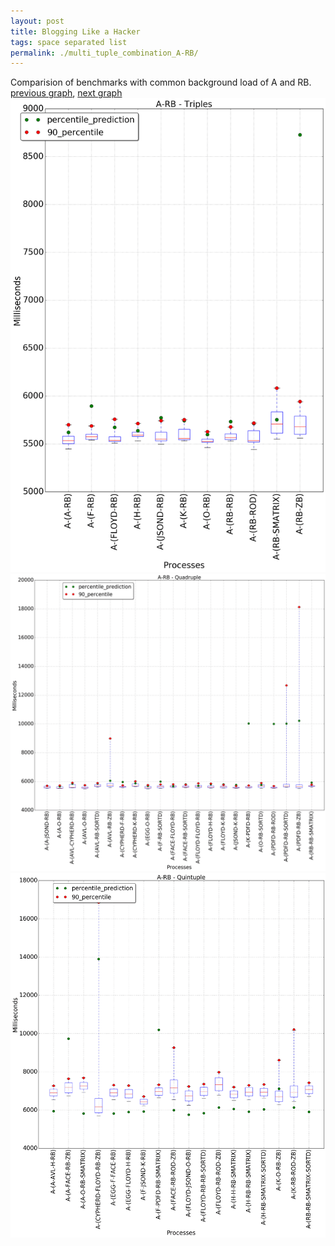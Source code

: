 ```yaml
---
layout: post
title: Blogging Like a Hacker
tags: space separated list
permalink: ./multi_tuple_combination_A-RB/
---
```


Comparision of benchmarks with common background load of A and RB.
[previous graph](./multi_tuple_combination_A-PDFD/), [next graph](./multi_tuple_combination_A-ROD/)
<img src="./images/triple/A/A-RB_box.png" alt="graph figure"><img src="./images/quadruple/A/A-RB_box.png" alt="graph figure"><img src="./images/quintuple/A/A-RB_box.png" alt="graph figure">